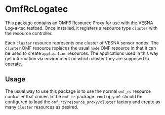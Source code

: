OmfRcLogatec
============

This package contains an OMF6 Resource Proxy for use with the VESNA Log-a-tec
testbed. Once installed, it registers a resource type ``cluster`` with the
resource controller.

Each ``cluster`` resource represents one cluster of VESNA sensor nodes. The
``cluster`` OMF resource replaces the usual ``node`` OMF resource in that it
can be used to create ``application`` resources. The applications used in this
way get information via environment on which cluster they are supposed to
operate.

Usage
-----

The usual way to use this package is to use the normal ``omf_rc`` resource
controller that comes in the ``omf_rc`` package. ``config.yaml`` should be
configured to load the ``omf_rc/resource_proxy/cluster`` factory and create as
many ``cluster`` resources as desired.
